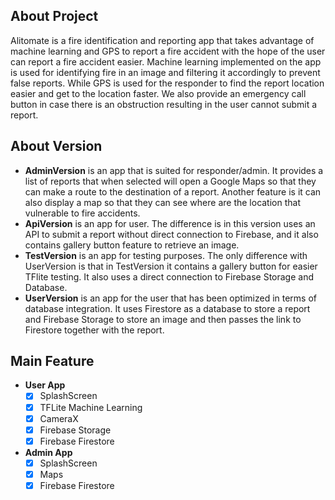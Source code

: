 ## About Project
Alitomate is a fire identification and reporting app that takes advantage of machine learning and GPS to report a fire accident with the hope of the user can report a fire accident easier. Machine learning implemented on the app is used for identifying fire in an image and filtering it accordingly to prevent false reports. While GPS is used for the responder to find the report location easier and get to the location faster. We also provide an emergency call button in case there is an obstruction resulting in the user cannot submit a report.

## About Version
- **AdminVersion** is an app that is suited for responder/admin. It provides a list of reports that when selected will open a Google Maps so that they can make a route to the destination of a report. Another feature is it can also display a map so that they can see where are the location that vulnerable to fire accidents.
- **ApiVersion** is an app for user. The difference is in this version uses an API to submit a report without direct connection to Firebase, and it also contains gallery button feature to retrieve an image.
- **TestVersion** is an app for testing purposes. The only difference with UserVersion is that in TestVersion it contains a gallery button for easier TFlite testing. It also uses a direct connection to Firebase Storage and Database.
- **UserVersion** is an app for the user that has been optimized in terms of database integration. It uses Firestore as a database to store a report and Firebase Storage to store an image and then passes the link to Firestore together with the report.

## Main Feature
- **User App**
  - [x] SplashScreen
  - [x] TFLite Machine Learning
  - [x] CameraX
  - [x] Firebase Storage
  - [x] Firebase Firestore
- **Admin App** 
  - [x] SplashScreen
  - [x] Maps
  - [x] Firebase Firestore
